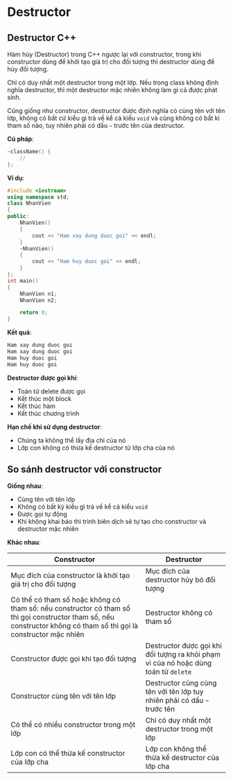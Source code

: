 # Destructor

## Destructor C++

Hàm hủy (Destructor) trong C++ ngược lại với constructor, trong khi constructor dùng để khởi tạo giá trị cho đối tượng thì destructor dùng để hủy đối tượng.

Chỉ có duy nhất một destructor trong một lớp. Nếu trong class không định nghĩa destructor, thì một destructor mặc nhiên không làm gì cả được phát sinh.

Cũng giống như constructor, destructor được định nghĩa có cùng tên với tên lớp, không có bất cứ kiểu gì trả về kể cả kiểu `void` và cũng không có bất kì tham số nào, tuy nhiên phải có dấu `~` trước tên của destructor.

**Cú pháp**:

```cpp
~className() {
    //
};
```

**Ví dụ**:

```cpp
#include <iostream>
using namespace std;
class NhanVien
{
public:
    NhanVien()
    {
        cout << "Ham xay dung duoc goi" << endl;
    }
    ~NhanVien()
    {
        cout << "Ham huy duoc goi" << endl;
    }
};
int main()
{
    NhanVien n1;
    NhanVien n2;

    return 0;
}
```

**Kết quả**:

```cpp
Ham xay dung duoc goi
Ham xay dung duoc goi
Ham huy duoc goi
Ham huy duoc goi
```

**Destructor được gọi khi**:

- Toán tử delete được gọi
- Kết thúc một block
- Kết thúc hàm
- Kết thúc chương trình

**Hạn chế khi sử dụng destructor**:

- Chúng ta không thể lấy địa chỉ của nó
- Lớp con không có thừa kế destructor từ lớp cha của nó

## So sánh destructor với constructor

**Giống nhau**:

- Cùng tên với tên lớp
- Không có bất kỳ kiểu gì trả về kể cả kiểu `void`
- Được gọi tự động
- Khi không khai báo thì trình biên dịch sẽ tự tạo cho constructor và destructor mặc nhiên

**Khác nhau**:

|Constructor|Destructor|
|-----------|----------|
Mục đích của constructor là khởi tạo giá trị cho đối tượng|Mục đích của destructor hủy bỏ đối tượng
Có thể có tham số hoặc không có tham số: nếu constructor có tham số thì gọi constructor tham số, nếu constructor không có tham số thì gọi là constructor mặc nhiên|Destructor không có tham số
Constructor được gọi khi tạo đối tượng|Destructor được gọi khi đối tượng ra khỏi phạm vi của nó hoặc dùng toán tử `delete`
Constructor cùng tên với tên lớp|Destructor cũng cùng tên với tên lớp tuy nhiên phải có dấu `~` trước tên
Có thể có nhiều constructor trong một lớp|Chỉ có duy nhất một destructor trong một lớp
Lớp con có thể thừa kế constructor của lớp cha|Lớp con không thể thừa kế destructor của lớp cha
